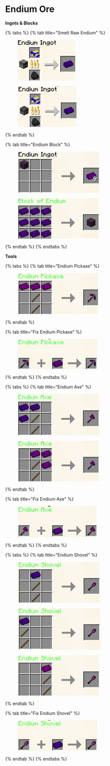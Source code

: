 # Endium Ore

**Ingots & Blocks**

{% tabs %}
{% tab title="Smelt Raw Endium" %}
<figure><img src="../../.gitbook/assets/image (255).png" alt=""><figcaption></figcaption></figure>

<figure><img src="../../.gitbook/assets/image (256).png" alt=""><figcaption></figcaption></figure>
{% endtab %}

{% tab title="Endium Block" %}
<figure><img src="../../.gitbook/assets/image (257).png" alt=""><figcaption></figcaption></figure>

<figure><img src="../../.gitbook/assets/image (258).png" alt=""><figcaption></figcaption></figure>
{% endtab %}
{% endtabs %}

**Tools**

{% tabs %}
{% tab title="Endium Pickaxe" %}
<figure><img src="../../.gitbook/assets/image (260).png" alt=""><figcaption></figcaption></figure>
{% endtab %}

{% tab title="Fix Endium Pickaxe" %}
<figure><img src="../../.gitbook/assets/image (261).png" alt=""><figcaption></figcaption></figure>
{% endtab %}
{% endtabs %}

{% tabs %}
{% tab title="Endium Axe" %}
<figure><img src="../../.gitbook/assets/image (262).png" alt=""><figcaption></figcaption></figure>

<figure><img src="../../.gitbook/assets/image (263).png" alt=""><figcaption></figcaption></figure>
{% endtab %}

{% tab title="Fix Endium Axe" %}
<figure><img src="../../.gitbook/assets/image (264).png" alt=""><figcaption></figcaption></figure>
{% endtab %}
{% endtabs %}



{% tabs %}
{% tab title="Endium Shovel" %}
<figure><img src="../../.gitbook/assets/image (265).png" alt=""><figcaption></figcaption></figure>

<figure><img src="../../.gitbook/assets/image (266).png" alt=""><figcaption></figcaption></figure>

<figure><img src="../../.gitbook/assets/image (268).png" alt=""><figcaption></figcaption></figure>
{% endtab %}

{% tab title="Fix Endium Shovel" %}
<figure><img src="../../.gitbook/assets/image (269).png" alt=""><figcaption></figcaption></figure>
{% endtab %}
{% endtabs %}
